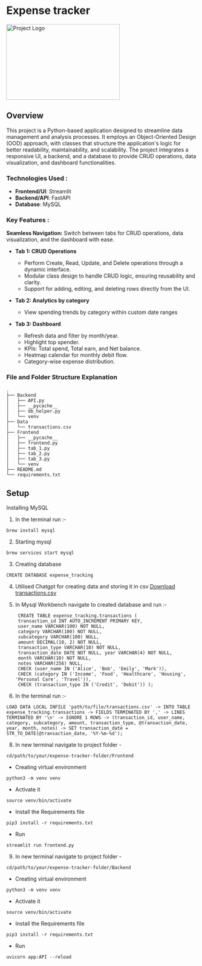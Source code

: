 # Expense tracker
<img src="https://happay.com/blog/wp-content/uploads/sites/12/2022/08/non-operating-expenses.png" alt="Project Logo" width="300" height="200">

## Overview
This project is a Python-based application designed to streamline data management and analysis processes. It employs an Object-Oriented Design (OOD) approach, with classes that structure the application's logic for better readability, maintainability, and scalability. The project integrates a responsive UI, a backend, and a  database to provide CRUD operations, data visualization, and dashboard functionalities.
### Technologies Used :
- **Frontend/UI**: Streamlit 
- **Backend/API**: FastAPI 
- **Database**: MySQL
### Key Features :
**Seamless Navigation:** Switch between tabs for CRUD operations, data visualization, and the dashboard with ease.
- **Tab 1: CRUD Operations**
    -  Perform Create, Read, Update, and Delete operations through a dynamic interface.
    - Modular class design to handle CRUD logic, ensuring reusability and clarity.
    - Support for adding, editing, and deleting rows directly from the UI.
      
- **Tab 2: Analytics by category**
    - View spending trends by category within custom date ranges
      
- **Tab 3: Dashboard**
    - Refresh data and filter by month/year.
    - Highlight top spender.
    - KPIs: Total spend, Total earn, and Net balance.
    - Heatmap calendar for monthly debit flow.
    - Category-wise expense distribution.
### File and Folder Structure Explanation 
```
.
├── Backend
│   ├── API.py
│   ├── __pycache__
│   ├── db_helper.py
│   └── venv
├── Data
│   └── transactions.csv
├── Frontend
│   ├── __pycache__
│   ├── frontend.py
│   ├── tab_1.py
│   ├── tab_2.py
│   ├── tab_3.py
│   └── venv
├── README.md
└── requirements.txt
```
## Setup
Installing MySQL
1) In the terminal run :- 
```
brew install mysql
```
2) Starting mysql
```
brew services start mysql
```
3) Creating database
```
CREATE DATABASE expense_tracking
```
4) Utilised Chatgpt for creating data and storing it in csv
   [Download transactions.csv](/Expense-Tracker/Data/transactions.csv)
5) In Mysql Workbench navigate to created database and run :-
   ```
    CREATE TABLE expense_tracking.transactions (
    transaction_id INT AUTO_INCREMENT PRIMARY KEY,
    user_name VARCHAR(100) NOT NULL,
    category VARCHAR(100) NOT NULL,
    subcategory VARCHAR(100) NULL,
    amount DECIMAL(10, 2) NOT NULL,
    transaction_type VARCHAR(10) NOT NULL,
    transaction_date DATE NOT NULL, year VARCHAR(4) NOT NULL,
    month VARCHAR(10) NOT NULL,
    notes VARCHAR(256) NULL,
    CHECK (user_name IN ('Alice', 'Bob', 'Emily', 'Mark')),
    CHECK (category IN ('Income', 'Food', 'Healthcare', 'Housing', 'Personal Care', 'Travel')),
    CHECK (transaction_type IN ('Credit', 'Debit')) );
   ```

7) In the terminal run :-
```
LOAD DATA LOCAL INFILE 'path/to/file/transactions.csv' -> INTO TABLE expense_tracking.transactions -> FIELDS TERMINATED BY ',' -> LINES TERMINATED BY '\n' -> IGNORE 1 ROWS -> (transaction_id, user_name, category, subcategory, amount, transaction_type, @transaction_date, year, month, notes) -> SET transaction_date = STR_TO_DATE(@transaction_date, '%Y-%m-%d');

```

8) In new terminal navigate to project folder -

```
cd/path/to/your/expense-tracker-folder/Frontend
```
- Creating virtual environment
```
python3 -m venv venv
````
- Activate it
```
source venv/bin/activate
```
- Install the Requirements file
```
pip3 install -r requirements.txt
```
- Run
```
streamlit run frontend.py
```

9) In new terminal navigate to project folder -
```
cd/path/to/your/expense-tracker-folder/Backend
```
- Creating virtual environment
```
python3 -m venv venv
````
- Activate it
```
source venv/bin/activate
```
- Install the Requirements file
```
pip3 install -r requirements.txt
```
- Run
```
uvicorn app:API --reload
```


    
      


